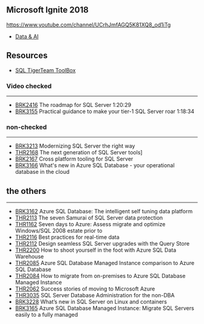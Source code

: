 
## Microsoft Ignite 2018
https://www.youtube.com/channel/UCrhJmfAGQ5K81XQ8_od1iTg
- [Data & AI](https://www.youtube.com/playlist?list=PLQXpv_NQsPIDcHZJu7B1mzZedq9DlIeKa)

## Resources
- [SQL TigerTeam ToolBox](https://github.com/Microsoft/tigertoolbox)


### Video checked
***
- [BRK2416](https://youtu.be/PbJB--ntCaE)
The roadmap for SQL Server
1:20:29
- [BRK3155](https://youtu.be/Rl70tLw62PM)
Practical guidance to make your tier-1 SQL Server roar
1:18:34

### non-checked
***
- [BRK3213](https://youtu.be/xCNWFFmgSjU)
Modernizing SQL Server the right way
- [THR2168](https://youtu.be/qXfd4G7JjPI)
The next generation of SQL Server tools]
- [BRK2167](https://youtu.be/2i70wQ4kI4Y)
Cross platform tooling for SQL Server
- [BRK3166](https://youtu.be/6a0qb9zZy5o)
What's new in Azure SQL Database - your operational database in the cloud

## the others
***
- [BRK3162](https://youtu.be/0Vqfvi9WB6g)
Azure SQL Database: The intelligent self tuning data platform
- [THR2113](https://youtu.be/ZvxBPkT5MRs)
The seven Samurai of SQL Server data protection
- [THR1162](https://youtu.be/MqQzDqP1QAI)
Seven days to Azure: Assess migrate and optimize Windows/SQL 2008 estate prior to
- [THR2116](https://youtu.be/sPQnIAhRxhI)
Best practices for real-time data
- [THR2112](https://youtu.be/RxaJJVttERE)
Design seamless SQL Server upgrades with the Query Store
- [THR2200](https://youtu.be/LrO4fhbVz10)
How to shoot yourself in the foot with Azure SQL Data Warehouse
- [THR2085](https://youtu.be/qBCWp4DxH5o)
Azure SQL Database Managed Instance comparison to Azure SQL Database
- [THR2084](https://youtu.be/kirNV13WG_4)
How to migrate from on-premises to Azure SQL Database Managed Instance
- [THR2062](https://youtu.be/oGBGZNvbzCQ)
Success stories of moving to Microsoft Azure
- [THR3035](https://youtu.be/viekk-8x-NY)
SQL Server Database Administration for the non-DBA
- [BRK3228](https://youtu.be/Cmt8uek8uGE)
What’s new in SQL Server on Linux and containers
- [BRK3165](https://youtu.be/-MRZNheJ8qc)
Azure SQL Database Managed Instance: Migrate SQL Servers easily to a fully managed
